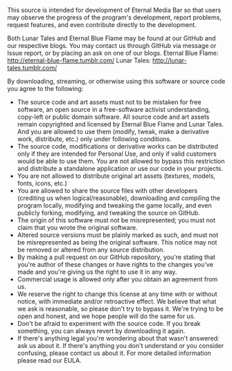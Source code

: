 This source is intended for development of Eternal Media Bar so that users may observe the progress of the program's development, report problems, request features, and even contribute directly to the development.


Both Lunar Tales and Eternal Blue Flame may be found at our GitHub and our respective blogs.
You may contact us through GitHub via message or Issue report, or by placing an ask on one of our blogs.
Eternal Blue Flame: http://eternal-blue-flame.tumblr.com/
Lunar Tales: http://lunar-tales.tumblr.com/

By downloading, streaming, or otherwise using this software or source code you agree to the following:
-	The source code and art assets must not to be mistaken for free software, an open source in a free-software activist understanding, copy-left or public domain software. All source code and art assets remain copyrighted and licensed by Eternal Blue Flame and Lunar Tales. And you are allowed to use them (modify, tweak, make a derivative work, distribute, etc.) only under following conditions.
-	The source code, modifications or derivative works can be distributed only if they are intended for Personal Use, and only if valid customers would be able to use them. You are not allowed to bypass this restriction and distribute a standalone application or use our code in your projects.
-	You are not allowed to distribute original art assets (textures, models, fonts, icons, etc.)
-	You are allowed to share the source files with other developers (crediting us when logical/reasonable), downloading and compiling the program locally, modifying and tweaking the game locally, and even publicly forking, modifying, and tweaking the source on GitHub.
-	The origin of this software must not be misrepresented; you must not claim that you wrote the original software. 
-	Altered source versions must be plainly marked as such, and must not be misrepresented as being the original software. This notice may not be removed or altered from any source distribution. 
-	By making a pull request on our GitHub repository, you're stating that you're author of these changes or have rights to the changes you've made and you're giving us the right to use it in any way.
-	Commercial usage is allowed only after you obtain an agreement from us.
-	We reserve the right to change this license at any time with or without notice, with immediate and/or retroactive effect. We believe that what we ask is reasonable, so please don't try to bypass it. We're trying to be open and honest, and we hope people will do the same for us.
-	Don't be afraid to experiment with the source code. If you break something, you can always revert by downloading it again.
-	If there's anything legal you're wondering about that wasn't answered: ask us about it. If there's anything you don't understand or you consider confusing, please contact us about it.
For more detailed information please read our EULA.